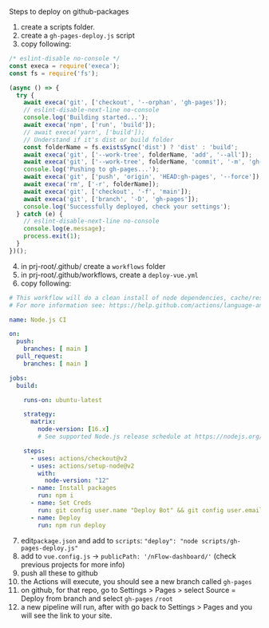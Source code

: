 Steps to deploy on github-packages

1. create a scripts folder.
2. create a `gh-pages-deploy.js` script
3. copy following:
```js
/* eslint-disable no-console */
const execa = require('execa');
const fs = require('fs');

(async () => {
  try {
    await execa('git', ['checkout', '--orphan', 'gh-pages']);
    // eslint-disable-next-line no-console
    console.log('Building started...');
    await execa('npm', ['run', 'build']);
    // await execa('yarn', ['build']);
    // Understand if it's dist or build folder
    const folderName = fs.existsSync('dist') ? 'dist' : 'build';
    await execa('git', ['--work-tree', folderName, 'add', '--all']);
    await execa('git', ['--work-tree', folderName, 'commit', '-m', 'gh-pages']);
    console.log('Pushing to gh-pages...');
    await execa('git', ['push', 'origin', 'HEAD:gh-pages', '--force']);
    await execa('rm', ['-r', folderName]);
    await execa('git', ['checkout', '-f', 'main']);
    await execa('git', ['branch', '-D', 'gh-pages']);
    console.log('Successfully deployed, check your settings');
  } catch (e) {
    // eslint-disable-next-line no-console
    console.log(e.message);
    process.exit(1);
  }
})();

```
4. in prj-root/.github/ create a `workflows` folder
5. in prj-root/.github/workflows, create a `deploy-vue.yml`
6. copy following:
```yml
# This workflow will do a clean install of node dependencies, cache/restore them, build the source code and run tests across different versions of node
# For more information see: https://help.github.com/actions/language-and-framework-guides/using-nodejs-with-github-actions

name: Node.js CI

on: 
  push:
    branches: [ main ]
  pull_request:
    branches: [ main ]

jobs:
  build:

    runs-on: ubuntu-latest

    strategy:
      matrix:
        node-version: [16.x]
        # See supported Node.js release schedule at https://nodejs.org/en/about/releases/

    steps:
      - uses: actions/checkout@v2
      - uses: actions/setup-node@v2
        with:
          node-version: "12"
      - name: Install packages
        run: npm i
      - name: Set Creds
        run: git config user.name "Deploy Bot" && git config user.email "larisa.camelia.gheorghe@gmail.com"
      - name: Deploy
        run: npm run deploy
```
7. edit`package.json` and add to `scripts`: `"deploy": "node scripts/gh-pages-deploy.js"`
8. add to `vue.config.js` -> `publicPath: '/nFlow-dashboard/'` (check previous projects for more info)
9. push all these to github
10. the Actions will execute, you should see a new branch called `gh-pages`
11. on github, for that repo, go to Settings > Pages > select Source = Deploy from branch and select `gh-pages` `/root`
12. a new pipeline will run, after with go back to Settings > Pages and you will see the link to your site.